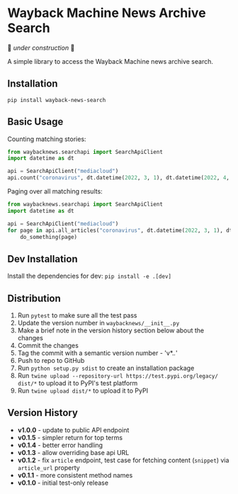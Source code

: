 Wayback Machine News Archive Search
===================================

🚧 _under construction_ 🚧

A simple library to access the Wayback Machine news archive search.


Installation
------------

`pip install wayback-news-search`


Basic Usage
-----------

Counting matching stories:

```python
from waybacknews.searchapi import SearchApiClient
import datetime as dt

api = SearchApiClient("mediacloud")
api.count("coronavirus", dt.datetime(2022, 3, 1), dt.datetime(2022, 4, 1))
```

Paging over all matching results:

```python
from waybacknews.searchapi import SearchApiClient
import datetime as dt

api = SearchApiClient("mediacloud")
for page in api.all_articles("coronavirus", dt.datetime(2022, 3, 1), dt.datetime(2022, 4, 1)):
    do_something(page)
```


Dev Installation
----------------

Install the dependencies for dev: `pip install -e .[dev]`



Distribution
------------

1. Run `pytest` to make sure all the test pass
2. Update the version number in `waybacknews/__init__.py`
3. Make a brief note in the version history section below about the changes
4. Commit the changes
5. Tag the commit with a semantic version number - 'v*.*.*'
6. Push to repo to GitHub
7. Run `python setup.py sdist` to create an installation package
8. Run `twine upload --repository-url https://test.pypi.org/legacy/ dist/*` to upload it to PyPI's test platform
9. Run `twine upload dist/*` to upload it to PyPI


Version History
---------------

* __v1.0.0__ - update to public API endpoint
* __v0.1.5__ - simpler return for top terms
* __v0.1.4__ - better error handling
* __v0.1.3__ - allow overriding base api URL 
* __v0.1.2__ - fix `article` endpoint, test case for fetching content (`snippet`) via `article_url` property 
* __v0.1.1__ - more consistent method names
* __v0.1.0__ - initial test-only release
